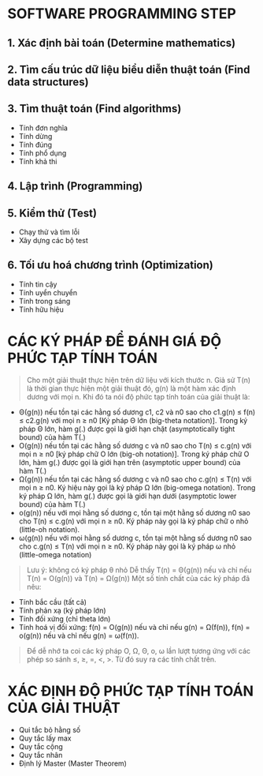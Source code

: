 # SOFTWARE PROGRAMMING STEP
## 1. Xác định bài toán (Determine mathematics)
## 2. Tìm cấu trúc dữ liệu biểu diễn thuật toán (Find data structures)
## 3. Tìm thuật toán (Find algorithms)
- Tính đơn nghĩa
- Tính dừng
- Tính đúng
- Tính phổ dụng
- Tính khả thi
## 4. Lập trình (Programming)
## 5. Kiểm thử (Test)
- Chạy thử và tìm lỗi
- Xây dựng các bộ test
## 6. Tối ưu hoá chương trình (Optimization)
- Tính tin cậy
- Tính uyển chuyển
- Tính trong sáng
- Tính hữu hiệu
# CÁC KÝ PHÁP ĐỂ ĐÁNH GIÁ ĐỘ PHỨC TẠP TÍNH TOÁN
> Cho một giải thuật thực hiện trên dữ liệu với kích thước n. Giả sử T(n) là thời gian thực hiện 
một giải thuật đó, g(n) là một hàm xác định dương với mọi n. Khi đó ta nói độ phức tạp tính toán của giải thuật là:
- Θ(g(n)) nếu tồn tại các hằng số dương c1, c2 và n0 sao cho c1.g(n) ≤ f(n) ≤ c2.g(n) với mọi n ≥ n0 [Ký pháp Θ lớn (big-theta notation)]. Trong ký pháp Θ lớn, hàm g(.) được gọi là giới hạn chặt (asymptotically tight bound) của hàm T(.)
- O(g(n)) nếu tồn tại các hằng số dương c và n0 sao cho T(n) ≤ c.g(n) với mọi n ≥ n0 [ký pháp chữ O lớn (big-oh notation)]. Trong ký pháp chữ O lớn, hàm g(.) được gọi là giới hạn trên (asymptotic upper bound) của hàm T(.)
- Ω(g(n)) nếu tồn tại các hằng số dương c và n0 sao cho c.g(n) ≤ T(n) với mọi n ≥ n0. Ký hiệu này gọi là ký pháp Ω lớn (big-omega notation). Trong ký pháp Ω lớn, hàm g(.) được gọi là giới hạn dưới (asymptotic lower bound) của hàm T(.)
- o(g(n)) nếu với mọi hằng số dương c, tồn tại một hằng số dương n0 sao cho T(n) ≤ c.g(n) với mọi n ≥ n0. Ký pháp này gọi là ký pháp chữ o nhỏ (little-oh notation).
- ω(g(n)) nếu với mọi hằng số dương c, tồn tại một hằng số dương n0 sao cho c.g(n) ≤ T(n) với mọi n ≥ n0. Ký pháp này gọi là ký pháp ω nhỏ (little-omega notation)
> Lưu ý: không có ký pháp θ nhỏ
> Dễ thấy T(n) = Θ(g(n)) nếu và chỉ nếu T(n) = O(g(n)) và T(n) = Ω(g(n))
> Một số tính chất của các ký pháp đã nêu:
- Tính bắc cầu (tất cả)
- Tính phản xạ (ký pháp lớn)
- Tính đối xứng (chỉ theta lớn)
- Tính hoá vị đối xứng: f(n) = O(g(n)) nếu và chỉ nếu g(n) = Ω(f(n)), f(n) = o(g(n)) nếu và chỉ nếu g(n) = ω(f(n)).
> Để dễ nhớ ta coi các ký pháp Ο, Ω, Θ, ο, ω lần lượt tương ứng với các phép so sánh ≤, ≥, =, <, >. Từ đó suy ra các tính chất trên.
# XÁC ĐỊNH ĐỘ PHỨC TẠP TÍNH TOÁN CỦA GIẢI THUẬT
- Qui tắc bỏ hằng số
- Quy tắc lấy max
- Quy tắc cộng
- Quy tắc nhân
- Định lý Master (Master Theorem)
